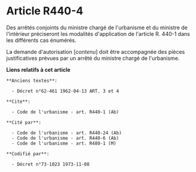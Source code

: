 # Article R440-4

Des arrêtés conjoints du ministre chargé de l'urbanisme et du ministre de l'intérieur préciseront les modalités d'application
de l'article R. 440-1 dans les différents cas énumérés.

La demande d'autorisation [*contenu*] doit être accompagnée des pièces justificatives prévues par un arrêté du ministre
chargé de l'urbanisme.

**Liens relatifs à cet article**

	**Anciens textes**:

	  - Décret n°62-461 1962-04-13 ART. 3 et 4

	**Cite**:

	  - Code de l'urbanisme - art. R440-1 (Ab)

	**Cité par**:

	  - Code de l'urbanisme - art. R440-24 (Ab)
	  - Code de l'urbanisme - art. R440-6 (Ab)
	  - Code de l'urbanisme - art. R480-1 (M)

	**Codifié par**:

	  - Décret n°73-1023 1973-11-08
